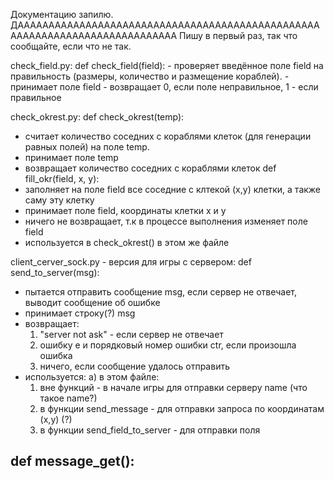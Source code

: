 Документацию запилю. ДАААААААААААААААААААААААААААААААААААААААААААААААААААААААААААААААААААААААААААА
Пишу в первый раз, так что сообщайте, если что не так.

check_field.py:
  def check_field(field):
    - проверяет введённое поле field на правильность (размеры, количество и размещение кораблей).
    - принимает поле field
    - возвращает 0, если поле неправильное, 1 - если правильное

check_okrest.py:
  def check_okrest(temp):
  - считает количество соседних с кораблями клеток (для генерации равных полей) на поле temp.
  - принимает поле temp
  - возвращает количество соседних с кораблями клеток
  def fill_okr(field, x, y):
  - заполняет на поле field все соседние с клтекой (х,у) клетки, а также саму эту клетку
  - принимает поле field, координаты клетки x и y
  - ничего не возвращает, т.к в процессе выполнения изменяет поле field
  - используется в check_okrest() в этом же файле
  
client_cerver_sock.py - версия для игры с сервером:
  def send_to_server(msg):
  - пытается отправить сообщение msg, если сервер не отвечает, выводит сообщение об ошибке
  - принимает строку(?) msg
  - возвращает:
    1) "server not ask" - если сервер не отвечает
    2) ошибку е и порядковый номер ошибки ctr, если произошла ошибка
    3) ничего, если сообщение удалось отправить
  - используется:
    а) в этом файле:
      1) вне функций  - в начале игры для отправки серверу name (что такое name?)
      2) в функции send_message - для отправки запроса по координатам (х,у) (?)
      3) в функции send_field_to_server - для отправки поля

  def message_get():
  - 
  
